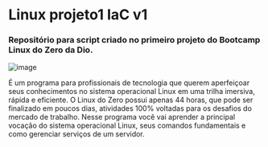 # Linux projeto1 IaC v1

### Repositório para script criado no primeiro projeto do Bootcamp Linux do Zero da Dio.

![image](https://user-images.githubusercontent.com/126909691/225192918-107a631b-d5eb-428d-9b73-3b89474e680f.png)

É um programa para profissionais de tecnologia que querem aperfeiçoar seus conhecimentos no sistema operacional Linux em uma trilha imersiva, rápida e eficiente. O Linux do Zero possui apenas 44 horas, que pode ser finalizado em poucos dias, atividades 100% voltadas para os desafios do mercado de trabalho. Nesse programa você vai aprender a principal vocação do sistema operacional Linux, seus comandos fundamentais e como gerenciar serviços de um servidor.
